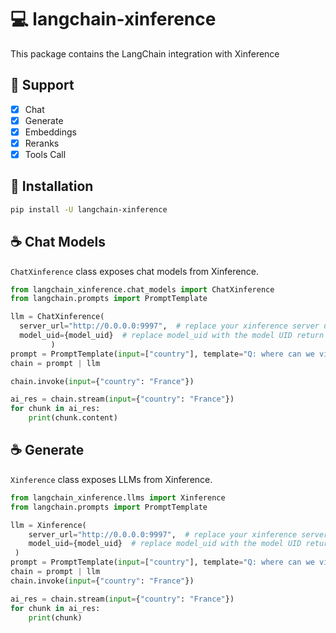 # 💻 langchain-xinference

This package contains the LangChain integration with Xinference

## 🤝 Support

- [x] Chat
- [x] Generate
- [x] Embeddings
- [x] Reranks
- [x] Tools Call

## 🚀 Installation

```bash
pip install -U langchain-xinference
```

## ☕ Chat Models

`ChatXinference` class exposes chat models from Xinference.

```python
from langchain_xinference.chat_models import ChatXinference
from langchain.prompts import PromptTemplate

llm = ChatXinference(
  server_url="http://0.0.0.0:9997",  # replace your xinference server url
  model_uid={model_uid}  # replace model_uid with the model UID return from launching the model
         )
prompt = PromptTemplate(input=["country"], template="Q: where can we visit in the capital of {country}? A:")
chain = prompt | llm

chain.invoke(input={"country": "France"})

ai_res = chain.stream(input={"country": "France"})
for chunk in ai_res:
    print(chunk.content)
```

## ☕ Generate
`Xinference` class exposes LLMs from Xinference.

```python
from langchain_xinference.llms import Xinference
from langchain.prompts import PromptTemplate

llm = Xinference(
    server_url="http://0.0.0.0:9997",  # replace your xinference server url
    model_uid={model_uid}  # replace model_uid with the model UID return from launching the model
 )
prompt = PromptTemplate(input=["country"], template="Q: where can we visit in the capital of {country}? A:")
chain = prompt | llm
chain.invoke(input={"country": "France"})

ai_res = chain.stream(input={"country": "France"})
for chunk in ai_res:
    print(chunk)
```
